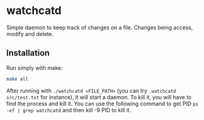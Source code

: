 # watchcatd

Simple daemon to keep track of changes on a file. Changes being access, 
modify and delete.

## Installation

Run simply with make:

```bash
make all  
```

After running with `./watchcatd <FILE_PATH>` (you can try `.watchcatd 
src/test.txt` for instance), it will start a daemon. To kill it, you will have 
to find the process and kill it. You can use the following command to get PID 
`ps -ef | grep watchcatd` and then kill -9 PID to kill it. 

